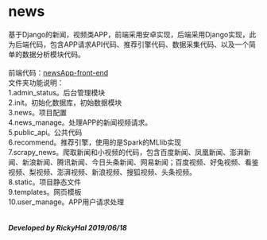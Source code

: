 # news<br/>
基于Django的新闻，视频类APP，前端采用安卓实现，后端采用Django实现，此为后端代码，包含APP请求API代码、推荐引擎代码、数据采集代码、以及一个简单的数据分析模块代码。<br/>
<br/>
前端代码：[newsApp-front-end](https://github.com/RickyHal/newsApp-front-end)
<br/>
文件夹功能说明：<br/>
  1.admin_status。后台管理模块<br/>
  2.init。初始化数据库，初始数据模块<br/>
  3.news。项目配置<br/>
  4.news_manage。处理APP的新闻视频请求。<br/>
  5.public_api。公共代码<br/>
  6.recommend。推荐引擎，使用的是Spark的MLlib实现<br/>
  7.scrapy_news。爬取新闻和小视频的代码，包含百度新闻、凤凰新闻、澎湃新闻、新浪新闻、腾讯新闻、今日头条新闻、网易新闻；百度视频、好兔视频、看鉴视频、梨视频、澎湃视频、新浪视频、搜狐视频、头条视频。<br/>
  8.static。项目静态文件<br/>
  9.templates。网页模板<br/>
  10.user_manage。APP用户请求处理<br/>
  <br/>
  <br/>
  ***Developed by RickyHal 2019/06/18***
